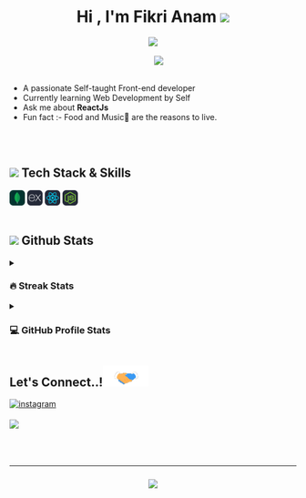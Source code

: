 <h1 align="center"><b>Hi , I'm Fikri Anam </b><img src="https://media.giphy.com/media/hvRJCLFzcasrR4ia7z/giphy.gif" width="35"></h1>
<p align="center">
  <a href="https://github.com/DenverCoder1/readme-typing-svg"><img src="https://readme-typing-svg.herokuapp.com?font=Time+New+Roman&color=cyan&size=25&center=true&vCenter=true&width=600&height=100&lines=Self-taught+Front-End+Developer,;Computer+Science+Student,;Active+Learner,;Love+to+learn+new+stuffs..<3"></a>
</p>

<picture> <img align="right" src="https://github.com/7oSkaaa/7oSkaaa/blob/main/Images/Right_Side.gif?raw=true" width = 250px></picture>
<br><br>
- A passionate Self-taught Front-end developer
- Currently learning Web Development by Self
- Ask me about **ReactJs**
- Fun fact :- Food and Music🎵 are the reasons to live.

<br><br>

## <img src="https://media2.giphy.com/media/QssGEmpkyEOhBCb7e1/giphy.gif?cid=ecf05e47a0n3gi1bfqntqmob8g9aid1oyj2wr3ds3mg700bl&rid=giphy.gif" width ="25"><b> Tech Stack & Skills</b>
<code><img height="27" src="https://github.com/tandpfun/skill-icons/blob/main/icons/MongoDB.svg" alt="MongoDB"></code>
<code><img height="27" src="https://github.com/tandpfun/skill-icons/blob/main/icons/ExpressJS-Dark.svg" alt="Express"></code>
<code><img height="27" src="https://github.com/tandpfun/skill-icons/blob/main/icons/React-Dark.svg" alt="React"></code>
<code><img height="27" src="https://github.com/tandpfun/skill-icons/blob/main/icons/NodeJS-Dark.svg" alt="NodeJS"></code>
<br><br>


## <img src="https://media.giphy.com/media/iY8CRBdQXODJSCERIr/giphy.gif" width="35"><b> Github Stats </b>
<details><summary><h3> 🔥 Streak Stats</h3></summary>

<p align="center"><img src="https://github-readme-streak-stats.herokuapp.com/?user=Fikrianamm&theme=tokyonight_duo" alt="fikrianamm" /></p>

</details>

<details><summary><h3>💻 GitHub Profile Stats</h3></summary>

<p align="center">
    <a href="https://github.com/anuraghazra/github-readme-stats">
	    <img alt="fikrianamm's Github Stats" src="https://github-readme-stats.vercel.app/api?username=Fikrianamm&show_icons=true&count_private=true&locale=en&theme=tokyonight&layout=compact" height="230px"/></a>
	  <img src="https://github-readme-stats.vercel.app/api/top-langs?username=Fikrianamm&langs_count=10&show_icons=true&locale=en&theme=tokyonight" alt="fikrianamm" height="230px"/>
<br/>

  <b>Note:</b> Top languages is only a metric of the languages my public code consists of and doesn't reflect experience or skill level.
  </p>
</details>


## <b> Let's Connect..!</b><img src="https://github.com/0xAbdulKhalid/0xAbdulKhalid/raw/main/assets/mdImages/handshake.gif" width ="80">
<p>
<a href="https://instagram.com/fikrianm_" target="_blank"><img src=https://img.shields.io/badge/instagram-%ff5851db.svg?color=C13584&style=for-the-badge&logo=instagram&logoColor=white alt=instagram style="margin-bottom: 5px;" ></img></a>
</p>    
<p>
<a target="_blank" href="mailto:fikritaufiqulanam1@gmail.com"
><img src="https://img.shields.io/badge/-Gmail-D14836?style=for-the-badge&logo=Gmail&logoColor=white"></img></a>
</p>

<br/><br/>
<hr/>

<h3 align="center">
    <img src="https://readme-typing-svg.herokuapp.com/?font=Righteous&size=25&center=true&vCenter=true&width=500&height=70&duration=4000&lines=Thanks+for+visiting!+✌️;+Shoot+me+a+message!;I'm+always+down+to+collab+:)">
</h3>

<br/>
